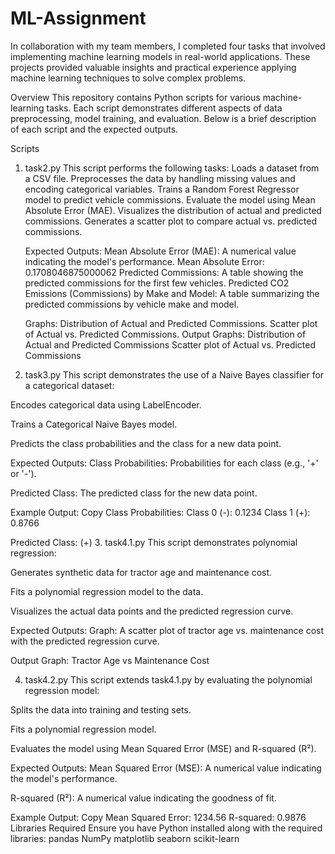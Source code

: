 # ML-Assignment
In collaboration with my team members, I completed four tasks that involved implementing machine learning models in real-world applications. These projects provided valuable insights and practical experience applying machine learning techniques to solve complex problems.


Overview
This repository contains Python scripts for various machine-learning tasks. Each script demonstrates different aspects of data preprocessing, model training, and evaluation. Below is a brief description of each script and the expected outputs.

Scripts


1. task2.py
    This script performs the following tasks:
    Loads a dataset from a CSV file.
    Preprocesses the data by handling missing values and encoding categorical variables.
    Trains a Random Forest Regressor model to predict vehicle commissions.
    Evaluate the model using Mean Absolute Error (MAE).
    Visualizes the distribution of actual and predicted commissions.
    Generates a scatter plot to compare actual vs. predicted commissions.
    
    Expected Outputs:
    Mean Absolute Error (MAE): A numerical value indicating the model's performance.
    Mean Absolute Error: 0.1708046875000062
    Predicted Commissions: A table showing the predicted commissions for the first few vehicles.
    Predicted CO2 Emissions (Commissions) by Make and Model: A table summarizing the predicted commissions by vehicle make and model.

    Graphs:
    Distribution of Actual and Predicted Commissions.
    Scatter plot of Actual vs. Predicted Commissions.
    Output Graphs:
    Distribution of Actual and Predicted Commissions
    Scatter plot of Actual vs. Predicted Commissions

3. task3.py
This script demonstrates the use of a Naive Bayes classifier for a categorical dataset:

Encodes categorical data using LabelEncoder.

Trains a Categorical Naive Bayes model.

Predicts the class probabilities and the class for a new data point.

Expected Outputs:
Class Probabilities: Probabilities for each class (e.g., '+' or '-').

Predicted Class: The predicted class for the new data point.

Example Output:
Copy
Class Probabilities:
Class 0 (-): 0.1234
Class 1 (+): 0.8766

Predicted Class: (+)
3. task4.1.py
This script demonstrates polynomial regression:

Generates synthetic data for tractor age and maintenance cost.

Fits a polynomial regression model to the data.

Visualizes the actual data points and the predicted regression curve.

Expected Outputs:
Graph: A scatter plot of tractor age vs. maintenance cost with the predicted regression curve.

Output Graph:
Tractor Age vs Maintenance Cost

4. task4.2.py
This script extends task4.1.py by evaluating the polynomial regression model:

Splits the data into training and testing sets.

Fits a polynomial regression model.

Evaluates the model using Mean Squared Error (MSE) and R-squared (R²).

Expected Outputs:
Mean Squared Error (MSE): A numerical value indicating the model's performance.

R-squared (R²): A numerical value indicating the goodness of fit.

Example Output:
Copy
Mean Squared Error: 1234.56
R-squared: 0.9876
Libraries Required
Ensure you have Python installed along with the required libraries:
pandas
NumPy
matplotlib
seaborn
scikit-learn
